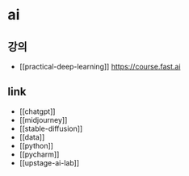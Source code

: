 # ai

## 강의
- [[practical-deep-learning]] https://course.fast.ai

## link
- [[chatgpt]]
- [[midjourney]]
- [[stable-diffusion]]
- [[data]]
- [[python]]
- [[pycharm]]
- [[upstage-ai-lab]]
